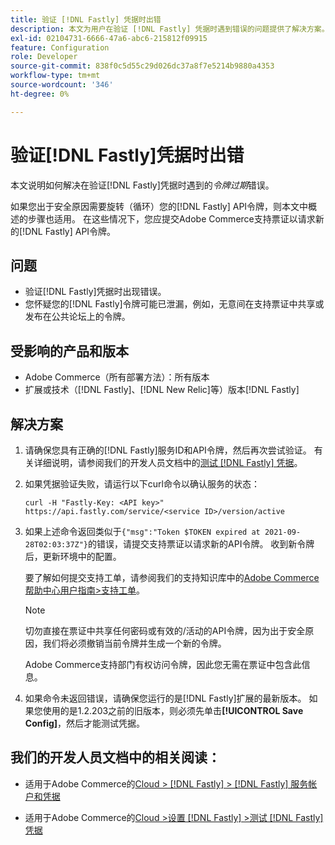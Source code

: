 ```yaml
---
title: 验证 [!DNL Fastly] 凭据时出错
description: 本文为用户在验证 [!DNL Fastly] 凭据时遇到错误的问题提供了解决方案。
exl-id: 02104731-6666-47a6-abc6-215812f09915
feature: Configuration
role: Developer
source-git-commit: 838f0c5d55c29d026dc37a8f7e5214b9880a4353
workflow-type: tm+mt
source-wordcount: '346'
ht-degree: 0%

---
```


# 验证[!DNL Fastly]凭据时出错

本文说明如何解决在验证[!DNL Fastly]凭据时遇到的&#x200B;*令牌过期*&#x200B;错误。

如果您出于安全原因需要旋转（循环）您的[!DNL Fastly] API令牌，则本文中概述的步骤也适用。 在这些情况下，您应提交Adobe Commerce支持票证以请求新的[!DNL Fastly] API令牌。

## 问题

* 验证[!DNL Fastly]凭据时出现错误。
* 您怀疑您的[!DNL Fastly]令牌可能已泄漏，例如，无意间在支持票证中共享或发布在公共论坛上的令牌。

## 受影响的产品和版本

* Adobe Commerce（所有部署方法）：所有版本
* 扩展或技术（[!DNL Fastly]、[!DNL New Relic]等）版本[!DNL Fastly]

## 解决方案

1. 请确保您具有正确的[!DNL Fastly]服务ID和API令牌，然后再次尝试验证。 有关详细说明，请参阅我们的开发人员文档中的[测试 [!DNL Fastly] 凭据](https://experienceleague.adobe.com/en/docs/commerce-cloud-service/user-guide/cdn/setup-fastly/fastly-configuration?lang=en#test-the-fastly-credentials)。
1. 如果凭据验证失败，请运行以下curl命令以确认服务的状态：

   ```curl
   curl -H "Fastly-Key: <API key>" https://api.fastly.com/service/<service ID>/version/active
   ```

1. 如果上述命令返回类似于`{"msg":"Token $TOKEN expired at 2021-09-28T02:03:37Z"}`的错误，请提交支持票证以请求新的API令牌。 收到新令牌后，更新环境中的配置。

   要了解如何提交支持工单，请参阅我们的支持知识库中的[Adobe Commerce帮助中心用户指南>支持工单](/help/help-center-guide/help-center/magento-help-center-user-guide.md#support-tickets)。

   >[!NOTE]
   >
   >切勿直接在票证中共享任何密码或有效的/活动的API令牌，因为出于安全原因，我们将必须撤销当前令牌并生成一个新的令牌。
   >
   >Adobe Commerce支持部门有权访问令牌，因此您无需在票证中包含此信息。

1. 如果命令未返回错误，请确保您运行的是[!DNL Fastly]扩展的最新版本。 如果您使用的是1.2.203之前的旧版本，则必须先单击&#x200B;**[!UICONTROL Save Config]**，然后才能测试凭据。

## 我们的开发人员文档中的相关阅读：

* 适用于Adobe Commerce的[Cloud > [!DNL Fastly] > [!DNL Fastly] 服务帐户和凭据](https://experienceleague.adobe.com/en/docs/commerce-cloud-service/user-guide/cdn/fastly?lang=en#fastly-service-account-and-credentials)

* 适用于Adobe Commerce的[Cloud >设置 [!DNL Fastly] >测试 [!DNL Fastly] 凭据](https://experienceleague.adobe.com/en/docs/commerce-cloud-service/user-guide/cdn/setup-fastly/fastly-configuration?lang=en#test-the-fastly-credentials)
